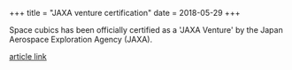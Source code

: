 +++
title = "JAXA venture certification"
date = 2018-05-29
+++

Space cubics has been officially certified as a 'JAXA Venture' by the Japan Aerospace Exploration Agency (JAXA).

[article link](http://aerospacebiz.jaxa.jp/venture/)

